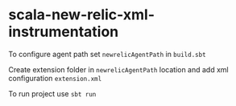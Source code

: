 # scala-new-relic-xml-instrumentation
To configure agent path set `newrelicAgentPath` in `build.sbt`

Create extension folder in `newrelicAgentPath` location and add xml configuration `extension.xml`

To run project use `sbt run`
